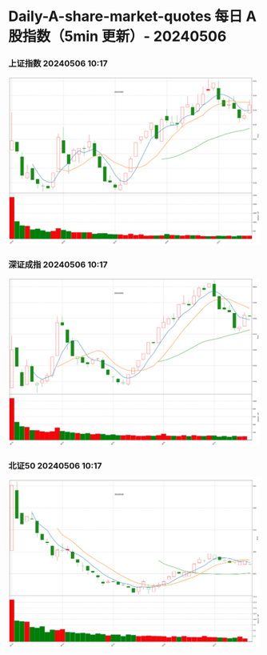 
# Daily-A-share-market-quotes 每日 A 股指数（5min 更新）- 20240506

### 上证指数 20240506 10:17
![](./fig/2024/5/20240506-sh000001.png)

### 深证成指 20240506 10:17
![](./fig/2024/5/20240506-sz399001.png)

### 北证50 20240506 10:17
![](./fig/2024/5/20240506-bj899050.png)

